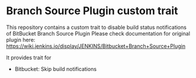 # Branch Source Plugin custom trait

This repository contains a custom trait to disable build status notifications of BitBucket Branch Source Plugin
Please check documentation for original plugin here: https://wiki.jenkins.io/display/JENKINS/Bitbucket+Branch+Source+Plugin

It provides trait for
 - Bitbucket: Skip build notifications


